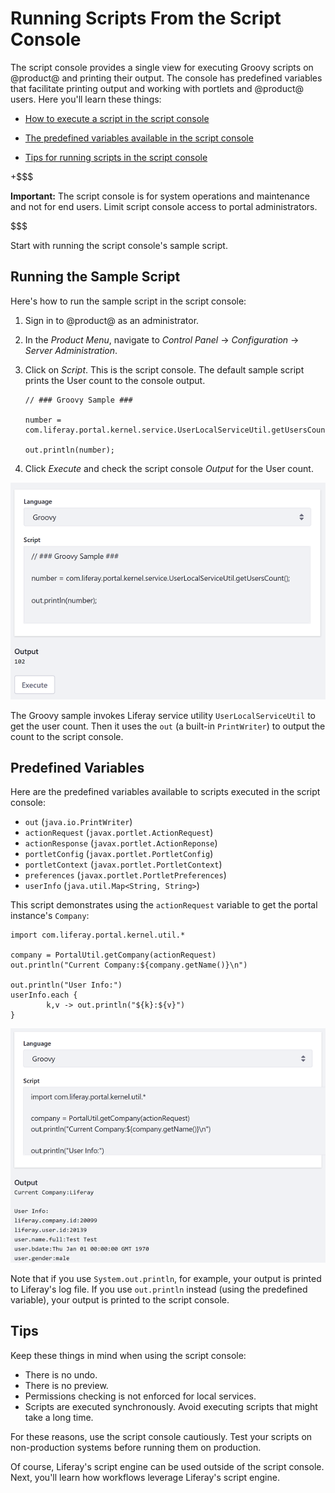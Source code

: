 # Running Scripts From the Script Console [](id=running-scripts-from-the-script-console)

The script console provides a single view for executing Groovy scripts on @product@ and printing their output. The console has predefined variables that facilitate printing output and working with portlets and @product@ users. Here you'll learn these things:

- [How to execute a script in the script console](#running-the-sample-script) 

- [The predefined variables available in the script console](#predefined-variables)

- [Tips for running scripts in the script console](#tips)

+$$$

**Important:** The script console is for system operations and maintenance and 
not for end users. Limit script console access to portal administrators.

$$$

Start with running the script console's sample script. 

## Running the Sample Script [](id=running-the-sample-script)

Here's how to run the sample script in the script console:

1.  Sign in to @product@ as an administrator.

2.  In the *Product Menu*, navigate to *Control Panel* &rarr; *Configuration*
    &rarr; *Server Administration*. 

3.  Click on *Script*. This is the script console. The default sample script
    prints the User count to the console output. 

        // ### Groovy Sample ###

        number = com.liferay.portal.kernel.service.UserLocalServiceUtil.getUsersCount();

        out.println(number);

4.  Click *Execute* and check the script console *Output* for the User count.

![Figure 1: The script console's sample Groovy script prints the User count to the console's *Output* section.](../../../images/groovy-script-sample.png)

The Groovy sample invokes Liferay service utility `UserLocalServiceUtil` to get
the user count. Then it uses the `out` (a built-in `PrintWriter`) to output the
count to the script console. 

## Predefined Variables [](id=predefined-variables)

Here are the predefined variables available to scripts executed in the script
console:

- `out` (`java.io.PrintWriter`)
- `actionRequest` (`javax.portlet.ActionRequest`)
- `actionResponse` (`javax.portlet.ActionReponse`)
- `portletConfig` (`javax.portlet.PortletConfig`)
- `portletContext` (`javax.portlet.PortletContext`)
- `preferences` (`javax.portlet.PortletPreferences`)
- `userInfo` (`java.util.Map<String, String>`)

This script demonstrates using the `actionRequest` variable to get the portal
instance's `Company`:

    import com.liferay.portal.kernel.util.*

    company = PortalUtil.getCompany(actionRequest)
    out.println("Current Company:${company.getName()}\n")

    out.println("User Info:")
    userInfo.each { 
            k,v -> out.println("${k}:${v}") 
    }

![Figure 1: Here's an example of invoking a Groovy script that uses the predefined `out`, `actionRequest`, and `userInfo` variables to print information about the company and current user.](../../../images/groovy-script-current-user-info.png)

Note that if you use `System.out.println`, for example, your output is printed
to Liferay's log file. If you use `out.println` instead (using the predefined
variable), your output is printed to the script console.

## Tips [](id=tips)

Keep these things in mind when using the script console: 

- There is no undo.
- There is no preview.
- Permissions checking is not enforced for local services.
- Scripts are executed synchronously. Avoid executing scripts that might take a
  long time. 

For these reasons, use the script console cautiously. Test your scripts on
non-production systems before running them on production. 

Of course, Liferay's script engine can be used outside of the script console.
Next, you'll learn how workflows leverage Liferay's script engine.
